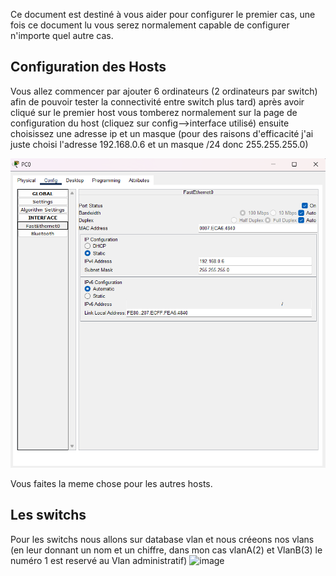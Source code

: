 Ce document est destiné à vous aider pour configurer le premier cas, une fois ce document lu vous serez normalement capable de configurer n'importe quel autre cas.

## Configuration des Hosts
Vous allez commencer par ajouter 6 ordinateurs (2 ordinateurs par switch) afin de pouvoir tester la connectivité entre switch plus tard)
après avoir cliqué sur le premier host vous tomberez normalement sur la page de configuration du host (cliquez sur config-->interface utilisé) 
ensuite choisissez une adresse ip et un masque (pour des raisons d'efficacité j'ai juste choisi l'adresse 192.168.0.6 et un masque /24 donc 255.255.255.0)

![Exercice 1](hostconfig.png)

Vous faites la meme chose pour les autres hosts.

## Les switchs

Pour les switchs nous allons sur database vlan et nous créeons nos vlans (en leur donnant un nom et un chiffre, dans mon cas vlanA(2) et VlanB(3) le numéro 1 est reservé au Vlan administratif)
![image](https://github.com/user-attachments/assets/f4d60840-ed89-4d1b-bab6-82e4f029349c)
